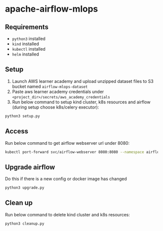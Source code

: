 # apache-airflow-mlops

## Requirements
- `python3` installed
- `kind` installed
- `kubectl` installed
- `helm` installed

## Setup
1. Launch AWS learner academy and upload unzipped dataset files to S3 bucket named `airflow-mlops-dataset`
2. Paste aws learner academy credentials under `<project_dir>/secrets/aws_academy_credentials`
3. Run below command to setup kind cluster, k8s resources and airflow (during setup choose k8s/celery executor):
```bash
python3 setup.py
```

## Access
Run below command to get airflow webserver url under 8080:
```bash
kubectl port-forward svc/airflow-webserver 8080:8080 --namespace airflow
```

## Upgrade airflow
Do this if there is a new config or docker image has changed
```bash
python3 upgrade.py
```

## Clean up
Run below command to delete kind cluster and k8s resources:
```bash
python3 cleanup.py
```
